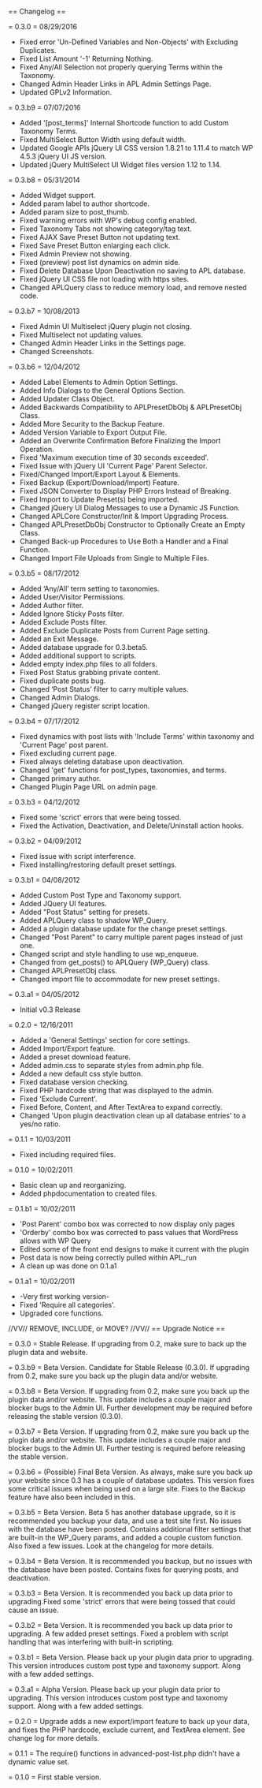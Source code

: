 == Changelog ==

= 0.3.0 = 08/29/2016
* Fixed error 'Un-Defined Variables and Non-Objects' with Excluding Duplicates.
* Fixed List Amount '-1' Returning Nothing.
* Fixed Any/All Selection not properly querying Terms within the Taxonomy.
* Changed Admin Header Links in APL Admin Settings Page.
* Updated GPLv2 Information.

= 0.3.b9 = 07/07/2016
* Added '[post_terms]' Internal Shortcode function to add Custom Taxonomy Terms.
* Fixed MultiSelect Button Width using default width.
* Updated Google APIs jQuery UI CSS version 1.8.21 to 1.11.4 to match WP 4.5.3 jQuery UI JS version.
* Updated jQuery MultiSelect UI Widget files version 1.12 to 1.14.

= 0.3.b8 = 05/31/2014
* Added Widget support.
* Added param label to author shortcode.
* Added param size to post_thumb.
* Fixed warning errors with WP's debug config enabled.
* Fixed Taxonomy Tabs not showing category/tag text.
* Fixed AJAX Save Preset Button not updating text.
* Fixed Save Preset Button enlarging each click.
* Fixed Admin Preview not showing.
* Fixed (preview) post list dynamics on admin side.
* Fixed Delete Database Upon Deactivation no saving to APL database.
* Fixed jQuery UI CSS file not loading with https sites.
* Changed APLQuery class to reduce memory load, and remove nested code.

= 0.3.b7 = 10/08/2013
* Fixed Admin UI Multiselect jQuery plugin not closing.
* Fixed Multiselect not updating values.
* Changed Admin Header Links in the Settings page.
* Changed Screenshots.

= 0.3.b6 = 12/04/2012
* Added Label Elements to Admin Option Settings.
* Added Info Dialogs to the General Options Section.
* Added Updater Class Object.
* Added Backwards Compatibility to APLPresetDbObj & APLPresetObj Class.
* Added More Security to the Backup Feature.
* Added Version Variable to Export Output File.
* Added an Overwrite Confirmation Before Finalizing the Import Operation.
* Fixed 'Maximum execution time of 30 seconds exceeded'.
* Fixed Issue with jQuery UI 'Current Page' Parent Selector.
* Fixed/Changed Import/Export Layout & Elements. 
* Fixed Backup (Export/Download/Import) Feature.
* Fixed JSON Converter to Display PHP Errors Instead of Breaking.
* Fixed Import to Update Preset(s) being imported.
* Changed jQuery UI Dialog Messages to use a Dynamic JS Function.
* Changed APLCore Constructor/Init & Import Upgrading Process.
* Changed APLPresetDbObj Constructor to Optionally Create an Empty Class.
* Changed Back-up Procedures to Use Both a Handler and a Final Function.
* Changed Import File Uploads from Single to Multiple Files.

= 0.3.b5 = 08/17/2012
* Added ‘Any/All’ term setting to taxonomies.
* Added User/Visitor Permissions.
* Added Author filter.
* Added Ignore Sticky Posts filter.
* Added Exclude Posts filter.
* Added Exclude Duplicate Posts from Current Page setting.
* Added an Exit Message.
* Added database upgrade for 0.3.beta5.
* Added additional support to scripts.
* Added empty index.php files to all folders.
* Fixed Post Status grabbing private content.
* Fixed duplicate posts bug.
* Changed ‘Post Status’ filter to carry multiple values.
* Changed Admin Dialogs.
* Changed jQuery register script location.

= 0.3.b4 = 07/17/2012
* Fixed dynamics with post lists with 'Include Terms' within taxonomy and 'Current Page' post parent.
* Fixed excluding current page.
* Fixed always deleting database upon deactivation.
* Changed 'get' functions for post_types, taxonomies, and terms.
* Changed primary author.
* Changed Plugin Page URL on admin page.

= 0.3.b3 = 04/12/2012
* Fixed some 'scrict' errors that were being tossed.
* Fixed the Activation, Deactivation, and Delete/Uninstall action hooks.

= 0.3.b2 = 04/09/2012
* Fixed issue with script interference.
* Fixed installing/restoring default preset settings.

= 0.3.b1 = 04/08/2012
* Added Custom Post Type and Taxonomy support.
* Added JQuery UI features.
* Added "Post Status" setting for presets.
* Added APLQuery class to shadow WP_Query.
* Added a plugin database update for the change preset settings.
* Changed "Post Parent" to carry multiple parent pages instead of just one.
* Changed script and style handling to use wp_enqueue.
* Changed from get_posts() to APLQuery (WP_Query) class.
* Changed APLPresetObj class.
* Changed import file to accommodate for new preset settings.

= 0.3.a1 =  04/05/2012
* Initial v0.3 Release

= 0.2.0 = 12/16/2011
* Added a 'General Settings' section for core settings.
* Added Import/Export feature.
* Added a preset download feature.
* Added admin.css to separate styles from admin.php file.
* Added a new default css style button.
* Fixed database version checking.
* Fixed PHP hardcode string that was displayed to the admin.
* Fixed 'Exclude Current'.
* Fixed Before, Content, and After TextArea to expand correctly.
* Changed 'Upon plugin deactivation clean up all database entries' to a yes/no ratio.

= 0.1.1 = 10/03/2011
* Fixed including required files.

= 0.1.0 = 10/02/2011
* Basic clean up and reorganizing.
* Added phpdocumentation to created files.

= 0.1.b1 = 10/02/2011
* 'Post Parent' combo box was corrected to now display only pages
* 'Orderby' combo box was corrected to pass values that WordPress allows with WP Query
* Edited some of the front end designs to make it current with the plugin
* Post data is now being correctly pulled within APL_run
* A clean up was done on 0.1.a1 

= 0.1.a1 = 10/02/2011
* -Very first working version-
* Fixed 'Require all categories'.
* Upgraded core functions.


//VV// REMOVE, INCLUDE, or MOVE? //VV//
== Upgrade Notice ==

= 0.3.0 =
Stable Release. If upgrading from 0.2, make sure to back up the plugin data 
and website.

= 0.3.b9 =
Beta Version. Candidate for Stable Release (0.3.0). If upgrading from 0.2, make sure 
you back up the plugin data and/or website.

= 0.3.b8 =
Beta Version. If upgrading from 0.2, make sure you back up the plugin data and/or 
website. This update includes a couple major and blocker bugs to the Admin UI.
Further development may be required before releasing the stable version (0.3.0).

= 0.3.b7 =
Beta Version. If upgrading from 0.2, make sure you back up the plugin data and/or 
website. This update includes a couple major and blocker bugs to the Admin UI.
Further testing is required before releasing the stable version.

= 0.3.b6 =
(Possible) Final Beta Version. As always, make sure you back up your website since 
0.3 has a couple of database updates. This version fixes some critical issues when 
being used on a large site. Fixes to the Backup feature have also been included in
this.

= 0.3.b5 =
Beta Version. Beta 5 has another database upgrade, so it is recommended you backup 
your data, and use a test site first. No issues with the database have been posted. 
Contains additional filter settings that are built-in the WP_Query params, and added 
a couple custom function. Also fixed a few issues. Look at the changelog for more 
details.

= 0.3.b4 =
Beta Version. It is recommended you backup, but no issues with the database have been posted.
Contains fixes for querying posts, and deactivation.

= 0.3.b3 =
Beta Version. It is recommended you back up data prior to upgrading.Fixed some 'strict' 
errors that were being tossed that could cause an issue.

= 0.3.b2 =
Beta Version. It is recommended you back up data prior to upgrading. A few added preset 
settings. Fixed a problem with script handling that was interfering with built-in 
scripting.

= 0.3.b1 =
Beta Version. Please back up your plugin data prior to upgrading. This version 
introduces custom post type and taxonomy support. Along with a few added settings.

= 0.3.a1 =
Alpha Version. Please back up your plugin data prior to upgrading. This version 
introduces custom post type and taxonomy support. Along with a few added settings.

= 0.2.0 = 
Upgrade adds a new export/import feature to back up your data, and fixes the PHP 
hardcode, exclude current, and TextArea element. See change log for more details.

= 0.1.1 = 
The require() functions in advanced-post-list.php didn't have a dynamic value set.

= 0.1.0 = 
First stable version.
